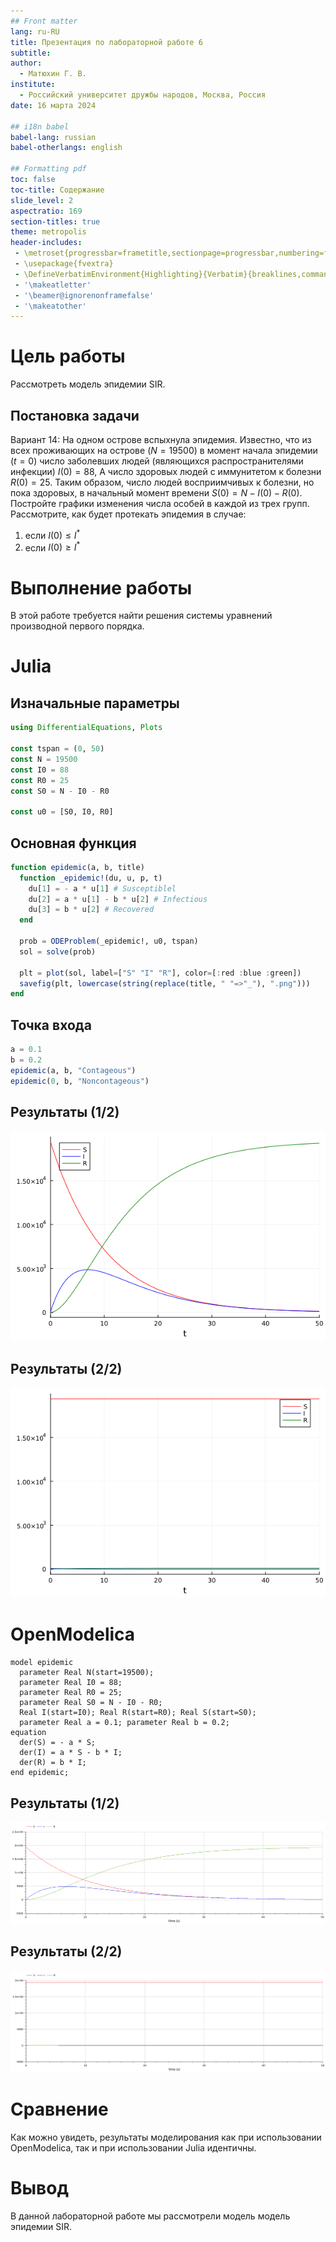 ```yaml
---
## Front matter
lang: ru-RU
title: Презентация по лабораторной работе 6
subtitle: 
author:
  - Матюхин Г. В.
institute:
  - Российский университет дружбы народов, Москва, Россия
date: 16 марта 2024

## i18n babel
babel-lang: russian
babel-otherlangs: english

## Formatting pdf
toc: false
toc-title: Содержание
slide_level: 2
aspectratio: 169
section-titles: true
theme: metropolis
header-includes:
 - \metroset{progressbar=frametitle,sectionpage=progressbar,numbering=fraction}
 - \usepackage{fvextra}
 - \DefineVerbatimEnvironment{Highlighting}{Verbatim}{breaklines,commandchars=\\\{\}}
 - '\makeatletter'
 - '\beamer@ignorenonframefalse'
 - '\makeatother'
---
```


# Цель работы

Рассмотреть модель эпидемии SIR.

## Постановка задачи

Вариант 14:
На одном острове вспыхнула эпидемия. Известно, что из всех проживающих на острове ($N = 19500$) в момент начала эпидемии ($t = 0$) число заболевших людей (являющихся распространителями инфекции) $I(0) = 88$, А число здоровых людей с иммунитетом к болезни $R(0) = 25$. Таким образом, число людей восприимчивых к болезни, но пока здоровых, в начальный момент времени $S(0) = N - I(0) - R(0)$. Постройте графики изменения числа особей в каждой из трех групп. Рассмотрите, как будет протекать эпидемия в случае:

1. если $I(0) \leq I^*$
2. если $I(0) \ge I^*$

# Выполнение работы

В этой работе требуется найти решения системы уравнений производной первого порядка.


# Julia

## Изначальные параметры

```julia
using DifferentialEquations, Plots

const tspan = (0, 50)
const N = 19500
const I0 = 88
const R0 = 25
const S0 = N - I0 - R0

const u0 = [S0, I0, R0]
```

## Основная функция

```julia
function epidemic(a, b, title)
  function _epidemic!(du, u, p, t)
    du[1] = - a * u[1] # Susceptiblel
    du[2] = a * u[1] - b * u[2] # Infectious
    du[3] = b * u[2] # Recovered
  end

  prob = ODEProblem(_epidemic!, u0, tspan)
  sol = solve(prob)

  plt = plot(sol, label=["S" "I" "R"], color=[:red :blue :green])
  savefig(plt, lowercase(string(replace(title, " "=>"_"), ".png")))
end
```

## Точка входа

```julia
a = 0.1
b = 0.2
epidemic(a, b, "Contageous")
epidemic(0, b, "Noncontageous")
```

## Результаты (1/2)

![Julia Contageous](../images/contageous.jl.png)

## Результаты (2/2)

![Julia Non-contageous](../images/noncontageous.jl.png)

# OpenModelica

```
model epidemic
  parameter Real N(start=19500);
  parameter Real I0 = 88;
  parameter Real R0 = 25;
  parameter Real S0 = N - I0 - R0;
  Real I(start=I0); Real R(start=R0); Real S(start=S0);
  parameter Real a = 0.1; parameter Real b = 0.2;
equation
  der(S) = - a * S;
  der(I) = a * S - b * I;
  der(R) = b * I;
end epidemic;
```

## Результаты (1/2)

![OpenModelica Contageous](../images/contageous.mo.png)

## Результаты (2/2)

![OpenModelica Non-contageous](../images/noncontageous.mo.png)

# Сравнение

Как можно увидеть, результаты моделирования как при использовании OpenModelica, так и при использовании Julia идентичны.

# Вывод

В данной лабораторной работе мы рассмотрели модель модель эпидемии SIR.
